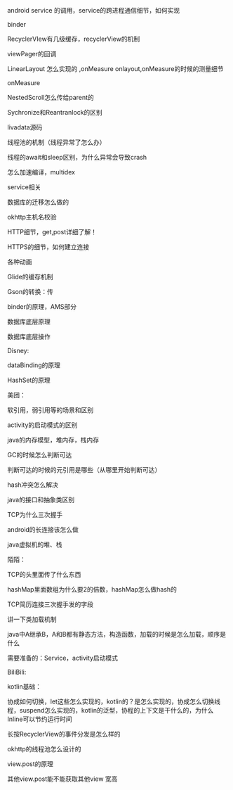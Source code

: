 android service 的调用，service的跨进程通信细节，如何实现

binder

RecyclerVIew有几级缓存，recyclerView的机制

viewPager的回调

LinearLayout 怎么实现的 ,onMeasure onlayout,onMeasure的时候的测量细节

onMeasure

NestedScroll怎么传给parent的

Sychronize和Reantranlock的区别

livadata源码

线程池的机制（线程异常了怎么办）

线程的await和sleep区别，为什么异常会导致crash

怎么加速编译，multidex

service相关

数据库的迁移怎么做的

okhttp主机名校验

HTTP细节，get,post详细了解！

HTTPS的细节，如何建立连接

各种动画

Glide的缓存机制

Gson的转换：传

binder的原理，AMS部分

数据库底层原理

数据库底层操作

Disney:

dataBinding的原理

HashSet的原理

美团：

软引用，弱引用等的场景和区别

activity的启动模式的区别

java的内存模型，堆内存，栈内存

GC的时候怎么判断可达

判断可达的时候的元引用是哪些（从哪里开始判断可达）

hash冲突怎么解决

java的接口和抽象类区别

TCP为什么三次握手

android的长连接该怎么做

java虚拟机的堆、栈



陌陌：

TCP的头里面传了什么东西

hashMap里面数组为什么要2的倍数，hashMap怎么做hash的

TCP简历连接三次握手发的字段

讲一下类加载机制

java中A继承B，A和B都有静态方法，构造函数，加载的时候是怎么加载，顺序是什么  



需要准备的：Service，activity启动模式





BiliBili:

kotlin基础：

协成如何切换，let这些怎么实现的，kotlin的？是怎么实现的，协成怎么切换线程，suspend怎么实现的，kotlin的泛型，协程的上下文是干什么的，为什么Inline可以节约运行时间

长按RecyclerView的事件分发是怎么样的

okhttp的线程池怎么设计的

view.post的原理

其他view.post能不能获取其他view 宽高
